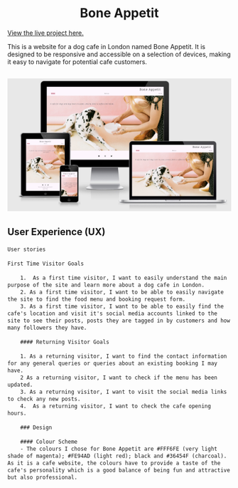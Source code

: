 <h1 align="center">Bone Appetit</h1>

[View the live project here.](https://bzemba87.github.io/bone-appetit/)

This is a website for a dog cafe in London named Bone Appetit.  It is designed to be responsive and accessible on a selection of devices, making it easy to navigate for potential cafe customers.

<h2 align="center"><img src="docs/images/am-i-responsive.jpg"></h2>

## User Experience (UX)

    User stories

    First Time Visitor Goals

        1.  As a first time visitor, I want to easily understand the main purpose of the site and learn more about a dog cafe in London.
        2. As a first time visitor, I want to be able to easily navigate the site to find the food menu and booking request form.
        3. As a first time visitor, I want to be able to easily find the cafe's location and visit it's social media accounts linked to the site to see their posts, posts they are tagged in by customers and how many followers they have.

        #### Returning Visitor Goals

        1. As a returning visitor, I want to find the contact information for any general queries or queries about an existing booking I may have.
        2 As a returning visitor, I want to check if the menu has been updated.
        3. As a returning visitor, I want to visit the social media links to check any new posts.
        4.  As a returning visitor, I want to check the cafe opening hours.

        ### Design

        #### Colour Scheme
        - The colours I chose for Bone Appetit are #FFF6FE (very light shade of magenta); #FE94AD (light red); black and #36454F (charcoal).  As it is a cafe website, the colours have to provide a taste of the cafe's personality which is a good balance of being fun and attractive but also professional.  







